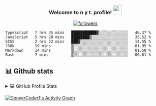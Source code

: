 <h3 align="center">
  Welcome to n y t. profile!
  <img src="https://media.giphy.com/media/hvRJCLFzcasrR4ia7z/giphy.gif" width="28">
</h3>

<p align="center">
  <a href="https://github.com/nxtdv">
    <img alt="followers" title="Follow me on Github" src="https://img.shields.io/github/followers/nxtdv?color=236ad3&labelColor=1155ba&style=for-the-badge&logo=github&label=Follow"/></a>
</p>

<!-- ## 🔥 Streak stats -->

<p align="center">

<!-- [![willianrod's wakatime stats](https://github-readme-stats.vercel.app/api/wakatime?username=nxtdv&hide_title=true&hide_border=true&langs_count=5&bg_color=00000000&text_color=777) -->
  
<!--START_SECTION:waka-->

```text
TypeScript   7 hrs 35 mins   ███████████▓░░░░░░░░░░░░░   46.37 %
JavaScript   5 hrs 28 mins   ████████▒░░░░░░░░░░░░░░░░   33.52 %
SCSS         2 hrs 22 mins   ███▓░░░░░░░░░░░░░░░░░░░░░   14.55 %
JSON         19 mins         ▒░░░░░░░░░░░░░░░░░░░░░░░░   01.95 %
Markdown     14 mins         ▒░░░░░░░░░░░░░░░░░░░░░░░░   01.50 %
Bash         7 mins          ▒░░░░░░░░░░░░░░░░░░░░░░░░   00.81 %
```

<!--END_SECTION:waka-->

  
<!-- ![Wwakatime stats](https://github-readme-stats-taupe-two.vercel.app/api/wakatime?username=nxtdv&hide_title=true&hide_border=true&langs_count=5&bg_color=00000000&text_color=777) -->
  
## 📊 Github stats

<details> 
  <summary>💻 GitHub Profile Stats</summary>
  <br/>
    <a href="https://github.com/anuraghazra/github-readme-stats"><img alt="DenverCoder1's Github Stats" src="https://denvercoder1-github-readme-stats.vercel.app/api/?username=nxtdv&show_icons=true&count_private=true&theme=react&hide_border=true&bg_color=1F222E&title_color=F85D7F&icon_color=F8D866" height="192px"/></a>
  <a href="https://github.com/anuraghazra/github-readme-stats"><img alt="DenverCoder1's Top Languages" src="https://github-readme-stats.vercel.app/api/top-langs/?username=nxtdv&langs_count=8&layout=compact&theme=react&hide_border=true&bg_color=1F222E&title_color=F85D7F&icon_color=F8D866" height="192px"/></a>
  <br/>
  <b>Note:</b> Top languages is only a metric of the languages my public code consists of and doesn't reflect experience or skill level.
</details>


<a href="https://github.com/ashutosh00710/github-readme-activity-graph"><img alt="DenverCoder1's Activity Graph" src="https://activity-graph.herokuapp.com/graph?username=nxtdv&bg_color=1F222E&color=F8D866&line=F85D7F&point=FFFFFF&hide_border=true" /></a>
